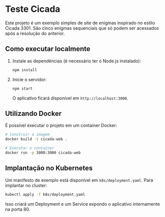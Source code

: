 # Teste Cicada

Este projeto é um exemplo simples de site de enigmas inspirado no estilo Cicada 3301. São cinco enigmas sequenciais que só podem ser acessados após a resolução do anterior.

## Como executar localmente

1. Instale as dependências (é necessário ter o Node.js instalado):
   ```bash
   npm install
   ```
2. Inicie o servidor:
   ```bash
   npm start
   ```
   O aplicativo ficará disponível em `http://localhost:3000`.

## Utilizando Docker

É possível executar o projeto em um container Docker:

```bash
# Construir a imagem
docker build -t cicada-web .

# Executar o container
docker run -p 3000:3000 cicada-web
```

## Implantação no Kubernetes

Um manifesto de exemplo está disponível em `k8s/deployment.yaml`.
Para implantar no cluster:

```bash
kubectl apply -f k8s/deployment.yaml
```

Isso criará um Deployment e um Service expondo o aplicativo internamente na porta 80.
